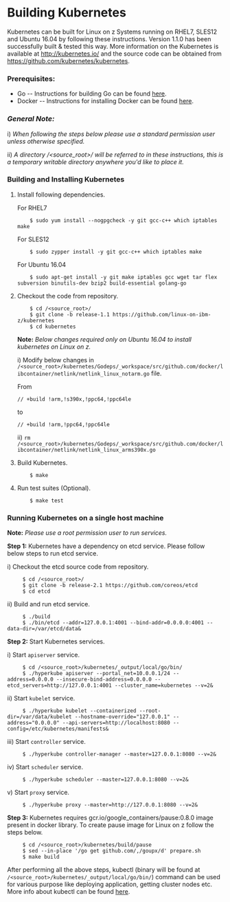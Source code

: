 <!---PACKAGE:Kubernetes--->
<!---DISTRO:SLES 12:1.1.0--->
<!---DISTRO:RHEL 7.1:1.1.0--->
<!---DISTRO:Ubuntu 16.x:1.1.0--->

# Building Kubernetes

Kubernetes can be built for Linux on z Systems running on RHEL7, SLES12 and Ubuntu 16.04 by following these instructions. Version 1.1.0 has been successfully built & tested this way. More information on the Kubernetes is available at http://kubernetes.io/ and the source code can be obtained from https://github.com/kubernetes/kubernetes.

### Prerequisites:
  * Go
  -- Instructions for building Go can be found [here](https://github.com/linux-on-ibm-z/docs/wiki/Building-Go).
  * Docker
  -- Instructions for installing Docker can be found [here](https://www.ibm.com/developerworks/linux/linux390/docker.html).

### _**General Note:**_
i)  _When following the steps below please use a standard permission user unless otherwise specified._

ii) _A directory /\<source_root\>/ will be referred to in these instructions, this is a temporary writable directory anywhere you'd like to place it._

### Building and Installing Kubernetes
1. Install following dependencies.
   
   For RHEL7
    ```
        $ sudo yum install --nogpgcheck -y git gcc-c++ which iptables make
    ```
   For SLES12
    ```
        $ sudo zypper install -y git gcc-c++ which iptables make
    ```
   For Ubuntu 16.04
    ```
        $ sudo apt-get install -y git make iptables gcc wget tar flex subversion binutils-dev bzip2 build-essential golang-go
    ```


2. Checkout the code from repository.
    ``` 
        $ cd /<source_root>/
        $ git clone -b release-1.1 https://github.com/linux-on-ibm-z/kubernetes
        $ cd kubernetes
    ```
    **Note:** *Below changes required only on Ubuntu 16.04 to install kubernetes on Linux on z.*

    i) Modify below changes in  `/<source_root>/kubernetes/Godeps/_workspace/src/github.com/docker/libcontainer/netlink/netlink_linux_notarm.go` file.
 
    From  
    ```
    // +build !arm,!s390x,!ppc64,!ppc64le
    ```  

    to  

    ```
    // +build !arm,!ppc64,!ppc64le
    ```  

    ii) `rm /<source_root>/kubernetes/Godeps/_workspace/src/github.com/docker/libcontainer/netlink/netlink_linux_arms390x.go` 


3. Build Kubernetes.

    ```
        $ make
    ```

4. Run test suites (Optional).
    ```
        $ make test
    ```

### Running Kubernetes on a single host machine

**Note:** *Please use a root permission user to run services.* 

**Step 1:** Kubernetes have a dependency on etcd service. Please follow below steps to run etcd service.

i) Checkout the etcd source code from repository.
   ```
        $ cd /<source_root>/
        $ git clone -b release-2.1 https://github.com/coreos/etcd
        $ cd etcd
   ```

ii) Build and run etcd service.
   ```
        $ ./build
        $ ./bin/etcd --addr=127.0.0.1:4001 --bind-addr=0.0.0.0:4001 --data-dir=/var/etcd/data&
   ```

**Step 2:** Start Kubernetes services.
  

i) Start `apiserver` service.
   ``` 
        $ cd /<source_root>/kubernetes/_output/local/go/bin/
        $ ./hyperkube apiserver --portal_net=10.0.0.1/24 --address=0.0.0.0 --insecure-bind-address=0.0.0.0 --etcd_servers=http://127.0.0.1:4001 --cluster_name=kubernetes --v=2&
   ```

ii) Start `kubelet` service.
   ```
        $ ./hyperkube kubelet --containerized --root-dir=/var/data/kubelet --hostname-override="127.0.0.1" --address="0.0.0.0" --api-servers=http://localhost:8080 --config=/etc/kubernetes/manifests&
   ```

iii) Start `controller` service.
   ``` 
        $ ./hyperkube controller-manager --master=127.0.0.1:8080 --v=2&
   ```

iv) Start `scheduler` service.
   ```
        $ ./hyperkube scheduler --master=127.0.0.1:8080 --v=2&
   ```

v) Start `proxy` service.
   ``` 
        $ ./hyperkube proxy --master=http://127.0.0.1:8080 --v=2&
   ```

**Step 3:** Kubernetes requires gcr.io/google_containers/pause:0.8.0 image present in docker library. To create pause image for Linux on z follow the steps below.


   ```
        $ cd /<source_root>/kubernetes/build/pause
		$ sed --in-place '/go get github.com/,/goupx/d' prepare.sh
        $ make build
   ```

After performing all the above steps, kubectl (binary will be found at `/<source_root>/kubernetes/_output/local/go/bin/`) command can be used for various purpose like deploying application, getting cluster nodes etc. More info about kubectl can be found [here](http://kubernetes.io/v1.0/docs/user-guide/kubectl/kubectl.html).